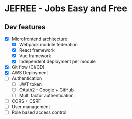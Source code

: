 # JEFREE - Jobs Easy and Free

## Dev features
- [x] Microfrontend architecture
  - [x] Webpack module federation
  - [x] React framework
  - [x] Vue framework
  - [x] Independent deployment per module
- [x] Git flow (CI/CD)
- [x] AWS Deployment
- [ ] Authentication
  - [ ] JWT token
  - [ ] OAuth2 - Google + GitHub
  - [ ] Multi factor authentication
- [ ] CORS + CSRF
- [ ] User management
- [ ] Role based access control
